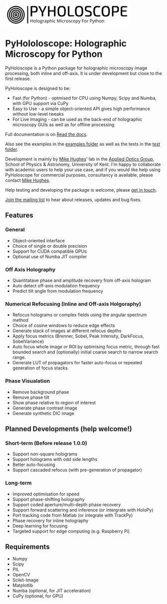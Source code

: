 
![PyHoloscope Logo](/res/pyholoscope_logo_.png)
# PyHololoscope: Holographic Microscopy for Python

PyHoloscope is a Python package for holographic microscopy image processing, both inline and off-axis. It is under development but close to the first release.

PyHoloscope is designed to be:
* Fast (for Python) - optmised for CPU using Numpy, Scipy and Numba, with GPU support via CuPy
* Easy to Use - a simple object-oriented API gives high performance without low-level tweaks
* For Live Imaging - can be used as the back-end of holographic microscopy GUIs as well as for offline processing

Full documentation is on [Read the docs](https://pyholoscope.readthedocs.io/en/latest/index.html). 

Also see the examples in the [examples folder](https://github.com/MikeHughesKent/PyHoloscope/tree/main/examples) as well as the tests in the [test folder](https://github.com/MikeHughesKent/PyHoloscope/tree/main/test).

Development is mainly by [Mike Hughes](https://research.kent.ac.uk/applied-optics/hughes/)' lab in the 
[Applied Optics Group](https://research.kent.ac.uk/applied-optics), School of Physics & Astronomy, University of Kent. I'm happy to collaborate with academic users to help your use case, and if you would like help using PyHoloscope for commercial purposes, 
consultancy is available, please contact [Mike Hughes](mailto:m.r.hughes@kent.ac.uk). 

Help testing and developing the package is welcome, please [get in touch](mailto:m.r.hughes@kent.ac.uk).

[Join the mailing list](https://groups.google.com/g/pyholoscope) to hear about releases, updates and bug fixes.



## Features

### General
* Object-oriented interface
* Choice of single or double precision
* Support for CUDA compatible GPUs
* Optional use of Numba JIT compiler

### Off Axis Holography
* Quantitatave phase and amplitude recovery from off-axis hologram
* Auto detect off-axis modulation frequency
* Predict tilt angle from modulation frequency

### Numerical Refocusing (Inline and Off-axis Holgoraphy)
* Refocus holograms or complex fields using the angular spectrum method 
* Choice of cosine windows to reduce edge effects 
* Generate stack of images at different refocus depths
* Apply focus metrics (Brenner, Sobel, Peak Intensity, DarkFocus, SobelVariance)
* Auto focus whole image or ROI by optimising focus metric, through fast bounded search and (optionally) initial coarse search to narrow search range.
* Generate LUT of propagators for faster auto-focus or repeated generation of focus stacks.

### Phase Visualation
* Remove background phase 
* Remove phase tilt
* Show phase relative to region of interest 
* Generate phase contrast image
* Generate synthetic DIC image

## Planned Developments (help welcome!)

### Short-term (Before release 1.0.0)
* Support non-square holograms
* Support holograms with odd side lengths
* Better auto-focusing
* Support cascaded refocus (with pre-generation of propagator)

### Long-term
* Improved optimisation for speed
* Support phase-shifting holography
* Support coded aperture/multi-depth phase recovery
* Support forward scattering and inference (or intergrate with HoloPy)
* Port tracking code from Matlab (or integrate with TrackPy)
* Phase recovery for inline holography
* Deep learning for focusing
* Targeted support for edge computing (e.g. Raspberry Pi)

## Requirements
* Numpy
* Scipy
* PIL
* OpenCV
* Scikit-Image
* Matplotlib
* Numba (optional, for JIT acceleration)
* CuPy (optional, for GPU)
